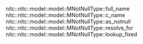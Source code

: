 nitc::nitc::model::model::MNotNullType::full_name
nitc::nitc::model::model::MNotNullType::c_name
nitc::nitc::model::model::MNotNullType::as_notnull
nitc::nitc::model::model::MNotNullType::resolve_for
nitc::nitc::model::model::MNotNullType::lookup_fixed